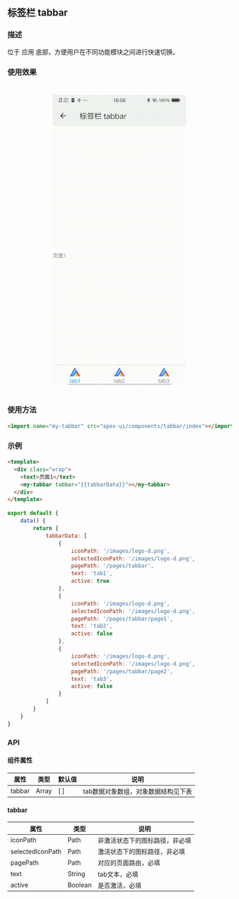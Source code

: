 ## 标签栏 tabbar

### 描述

位于 应用 底部，方便用户在不同功能模块之间进行快速切换。

### 使用效果
<div style="text-align: center;margin: 40px;"><img src="../assets/tabbar.gif" style="width:300px" /></div>

### 使用方法

```html
<import name="my-tabbar" src="apex-ui/components/tabbar/index"></import>
```


### 示例

```html
<template>
  <div class="wrap">
    <text>页面1</text>
    <my-tabbar tabbar="{{tabbarData}}"></my-tabbar>
  </div>
</template>
```

```js
export default {
    data() {
        return {
            tabbarData: [
                {
                    iconPath: '/images/logo-d.png',
                    selectedIconPath: '/images/logo-d.png',
                    pagePath: '/pages/tabbar',
                    text: 'tab1',
                    active: true
                },
                {
                    iconPath: '/images/logo-d.png',
                    selectedIconPath: '/images/logo-d.png',
                    pagePath: '/pages/tabbar/page1',
                    text: 'tab2',
                    active: false
                },
                {
                    iconPath: '/images/logo-d.png',
                    selectedIconPath: '/images/logo-d.png',
                    pagePath: '/pages/tabbar/page2',
                    text: 'tab3',
                    active: false
                }
            ]
        }
    }
}
```



### API

#### 组件属性

| 属性   | 类型  | 默认值 | 说明                                |
| ------ | ----- | ------ | ----------------------------------- |
| tabbar | Array | [ ]    | tab数据对象数组，对象数据结构见下表 |

#### tabbar

| 属性             | 类型    | 说明                           |
| ---------------- | ------- | ------------------------------ |
| iconPath         | Path    | 非激活状态下的图标路径，非必填 |
| selectedIconPath | Path    | 激活状态下的图标路径，非必填   |
| pagePath         | Path    | 对应的页面路由，必填           |
| text             | String  | tab文本，必填                  |
| active           | Boolean | 是否激活，必填                 |